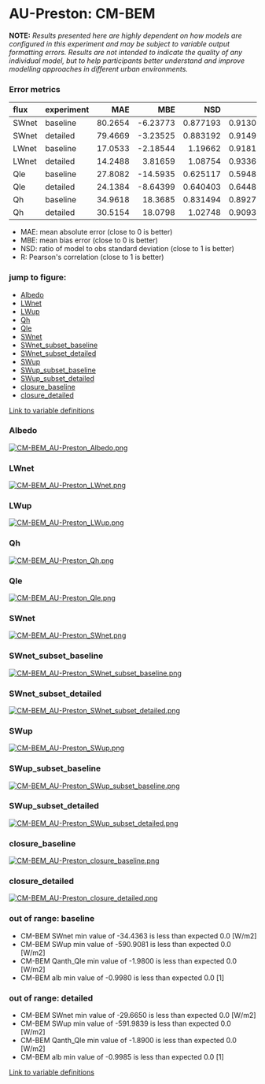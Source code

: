 # AU-Preston: CM-BEM

**NOTE:** *Results presented here are highly dependent on how models are configured in this experiment and may be subject to variable output formatting errors. Results are not intended to indicate the quality of any individual model, but to help participants better understand and improve modelling approaches in different urban environments.*

### Error metrics

| flux   | experiment   |     MAE |       MBE |      NSD |        R |     NMAE |
|:-------|:-------------|--------:|----------:|---------:|---------:|---------:|
| SWnet  | baseline     | 80.2654 |  -6.23773 | 0.877193 | 0.913098 | 0.276467 |
| SWnet  | detailed     | 79.4669 |  -3.23525 | 0.883192 | 0.914998 | 0.273717 |
| LWnet  | baseline     | 17.0533 |  -2.18544 | 1.19662  | 0.918179 | 0.241163 |
| LWnet  | detailed     | 14.2488 |   3.81659 | 1.08754  | 0.933659 | 0.201503 |
| Qle    | baseline     | 27.8082 | -14.5935  | 0.625117 | 0.594866 | 0.84223  |
| Qle    | detailed     | 24.1384 |  -8.64399 | 0.640403 | 0.644817 | 0.731085 |
| Qh     | baseline     | 34.9618 |  18.3685  | 0.831494 | 0.892799 | 0.936653 |
| Qh     | detailed     | 30.5154 |  18.0798  | 1.02748  | 0.909328 | 0.81753  |

 - MAE: mean absolute error (close to 0 is better)
 - MBE: mean bias error (close to 0 is better)
 - NSD: ratio of model to obs standard deviation (close to 1 is better)
 - R: Pearson's correlation (close to 1 is better)

### jump to figure:
 - [Albedo](#albedo)
 - [LWnet](#lwnet)
 - [LWup](#lwup)
 - [Qh](#qh)
 - [Qle](#qle)
 - [SWnet](#swnet)
 - [SWnet_subset_baseline](#swnet_subset_baseline)
 - [SWnet_subset_detailed](#swnet_subset_detailed)
 - [SWup](#swup)
 - [SWup_subset_baseline](#swup_subset_baseline)
 - [SWup_subset_detailed](#swup_subset_detailed)
 - [closure_baseline](#closure_baseline)
 - [closure_detailed](#closure_detailed)

[Link to variable definitions](../modelattrs/variable_definitions.md)

### <a name="albedo"></a>Albedo
[![CM-BEM_AU-Preston_Albedo.png](CM-BEM_AU-Preston_Albedo.png)](CM-BEM_AU-Preston_Albedo.png)

### <a name="lwnet"></a>LWnet
[![CM-BEM_AU-Preston_LWnet.png](CM-BEM_AU-Preston_LWnet.png)](CM-BEM_AU-Preston_LWnet.png)

### <a name="lwup"></a>LWup
[![CM-BEM_AU-Preston_LWup.png](CM-BEM_AU-Preston_LWup.png)](CM-BEM_AU-Preston_LWup.png)

### <a name="qh"></a>Qh
[![CM-BEM_AU-Preston_Qh.png](CM-BEM_AU-Preston_Qh.png)](CM-BEM_AU-Preston_Qh.png)

### <a name="qle"></a>Qle
[![CM-BEM_AU-Preston_Qle.png](CM-BEM_AU-Preston_Qle.png)](CM-BEM_AU-Preston_Qle.png)

### <a name="swnet"></a>SWnet
[![CM-BEM_AU-Preston_SWnet.png](CM-BEM_AU-Preston_SWnet.png)](CM-BEM_AU-Preston_SWnet.png)

### <a name="swnet_subset_baseline"></a>SWnet_subset_baseline
[![CM-BEM_AU-Preston_SWnet_subset_baseline.png](CM-BEM_AU-Preston_SWnet_subset_baseline.png)](CM-BEM_AU-Preston_SWnet_subset_baseline.png)

### <a name="swnet_subset_detailed"></a>SWnet_subset_detailed
[![CM-BEM_AU-Preston_SWnet_subset_detailed.png](CM-BEM_AU-Preston_SWnet_subset_detailed.png)](CM-BEM_AU-Preston_SWnet_subset_detailed.png)

### <a name="swup"></a>SWup
[![CM-BEM_AU-Preston_SWup.png](CM-BEM_AU-Preston_SWup.png)](CM-BEM_AU-Preston_SWup.png)

### <a name="swup_subset_baseline"></a>SWup_subset_baseline
[![CM-BEM_AU-Preston_SWup_subset_baseline.png](CM-BEM_AU-Preston_SWup_subset_baseline.png)](CM-BEM_AU-Preston_SWup_subset_baseline.png)

### <a name="swup_subset_detailed"></a>SWup_subset_detailed
[![CM-BEM_AU-Preston_SWup_subset_detailed.png](CM-BEM_AU-Preston_SWup_subset_detailed.png)](CM-BEM_AU-Preston_SWup_subset_detailed.png)

### <a name="closure_baseline"></a>closure_baseline
[![CM-BEM_AU-Preston_closure_baseline.png](CM-BEM_AU-Preston_closure_baseline.png)](CM-BEM_AU-Preston_closure_baseline.png)

### <a name="closure_detailed"></a>closure_detailed
[![CM-BEM_AU-Preston_closure_detailed.png](CM-BEM_AU-Preston_closure_detailed.png)](CM-BEM_AU-Preston_closure_detailed.png)

### out of range: baseline

 - CM-BEM SWnet min value of -34.4363 is less than expected 0.0 [W/m2]
 - CM-BEM SWup min value of -590.9081 is less than expected 0.0 [W/m2]
 - CM-BEM Qanth_Qle min value of -1.9800 is less than expected 0.0 [W/m2]
 - CM-BEM alb min value of -0.9980 is less than expected 0.0 [1]

### out of range: detailed

 - CM-BEM SWnet min value of -29.6650 is less than expected 0.0 [W/m2]
 - CM-BEM SWup min value of -591.9839 is less than expected 0.0 [W/m2]
 - CM-BEM Qanth_Qle min value of -1.8900 is less than expected 0.0 [W/m2]
 - CM-BEM alb min value of -0.9985 is less than expected 0.0 [1]


[Link to variable definitions](../modelattrs/variable_definitions.md)

